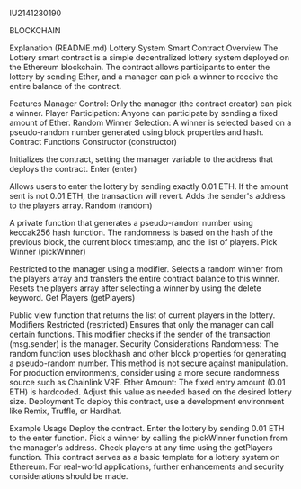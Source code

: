 IU2141230190

BLOCKCHAIN

Explanation (README.md)
Lottery System Smart Contract
Overview
The Lottery smart contract is a simple decentralized lottery system deployed on the Ethereum blockchain. The contract allows participants to enter the lottery by sending Ether, and a manager can pick a winner to receive the entire balance of the contract.

Features
Manager Control: Only the manager (the contract creator) can pick a winner.
Player Participation: Anyone can participate by sending a fixed amount of Ether.
Random Winner Selection: A winner is selected based on a pseudo-random number generated using block properties and hash.
Contract Functions
Constructor (constructor)

Initializes the contract, setting the manager variable to the address that deploys the contract.
Enter (enter)

Allows users to enter the lottery by sending exactly 0.01 ETH. If the amount sent is not 0.01 ETH, the transaction will revert.
Adds the sender's address to the players array.
Random (random)

A private function that generates a pseudo-random number using keccak256 hash function.
The randomness is based on the hash of the previous block, the current block timestamp, and the list of players.
Pick Winner (pickWinner)

Restricted to the manager using a modifier.
Selects a random winner from the players array and transfers the entire contract balance to this winner.
Resets the players array after selecting a winner by using the delete keyword.
Get Players (getPlayers)

Public view function that returns the list of current players in the lottery.
Modifiers
Restricted (restricted)
Ensures that only the manager can call certain functions. This modifier checks if the sender of the transaction (msg.sender) is the manager.
Security Considerations
Randomness: The random function uses blockhash and other block properties for generating a pseudo-random number. This method is not secure against manipulation. For production environments, consider using a more secure randomness source such as Chainlink VRF.
Ether Amount: The fixed entry amount (0.01 ETH) is hardcoded. Adjust this value as needed based on the desired lottery size.
Deployment
To deploy this contract, use a development environment like Remix, Truffle, or Hardhat.

Example Usage
Deploy the contract.
Enter the lottery by sending 0.01 ETH to the enter function.
Pick a winner by calling the pickWinner function from the manager's address.
Check players at any time using the getPlayers function.
This contract serves as a basic template for a lottery system on Ethereum. For real-world applications, further enhancements and security considerations should be made.
